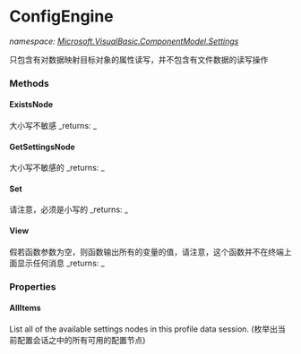 ﻿
# ConfigEngine
_namespace: [Microsoft.VisualBasic.ComponentModel.Settings](N-Microsoft.VisualBasic.ComponentModel.Settings.md)_

只包含有对数据映射目标对象的属性读写，并不包含有文件数据的读写操作

### Methods

#### ExistsNode
大小写不敏感
_returns: _
#### GetSettingsNode
大小写不敏感的
_returns: _
#### Set
请注意，必须是小写的
_returns: _
#### View
假若函数参数为空，则函数输出所有的变量的值，请注意，这个函数并不在终端上面显示任何消息
_returns: _


### Properties

#### AllItems
List all of the available settings nodes in this profile data session.
 (枚举出当前配置会话之中的所有可用的配置节点)

